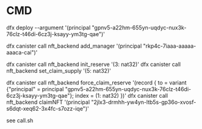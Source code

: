 # CMD

dfx deploy --argument '(principal "gpnv5-a22hm-655yn-uqdyc-nux3k-76clz-t46di-6cz3j-ksayy-ym3tg-qae")'

dfx canister call nft_backend add_manager '(principal "rkp4c-7iaaa-aaaaa-aaaca-cai")'

dfx canister call nft_backend init_reserve '(3: nat32)'
dfx canister call nft_backend set_claim_supply '(5: nat32)'

dfx canister call nft_backend force_claim_reserve '(record {
to = variant {"principal" = principal "gpnv5-a22hm-655yn-uqdyc-nux3k-76clz-t46di-6cz3j-ksayy-ym3tg-qae"};
index = (1: nat32) })'
dfx canister call nft_backend claimNFT '(principal "2jlx3-drmhh-yw4yn-ltb5s-gp36o-xvosf-s6dqt-xeq62-3x4fc-s7ozz-iqe")'


see call.sh

